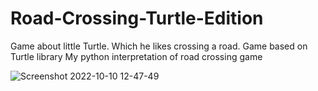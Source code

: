 # Road-Crossing-Turtle-Edition
Game about little Turtle. Which he likes crossing a road. Game based on Turtle library
My python interpretation of road crossing game


![Screenshot 2022-10-10 12-47-49](https://user-images.githubusercontent.com/113987919/194849553-d745b1d5-cf0e-489e-b111-f5de5680eec9.jpg)
